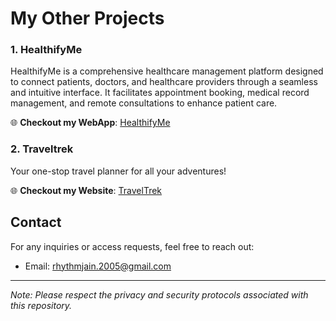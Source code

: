 # My Other Projects

### 1. **HealthifyMe**
HealthifyMe is a comprehensive healthcare management platform designed to connect patients, doctors, and healthcare providers through a seamless and intuitive interface. It facilitates appointment booking,        medical record management, and remote consultations to enhance patient care.

🌐 **Checkout my WebApp**: [HealthifyMe](https://healthifymee.vercel.app/)

### 2. **Traveltrek**
Your one-stop travel planner for all your adventures!

🌐 **Checkout my Website**: [TravelTrek](https://traveltrek-zeta.vercel.app/)

## Contact

For any inquiries or access requests, feel free to reach out:

- Email: [rhythmjain.2005@gmail.com](mailto:rhythmjain.2005@gmail.com)

---

*Note: Please respect the privacy and security protocols associated with this repository.*
